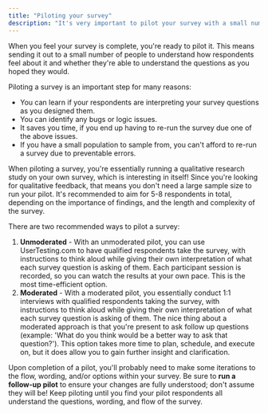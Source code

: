 ```yaml
---
title: "Piloting your survey"
description: "It's very important to pilot your survey with a small number of respondents. This page describes approaches to piloting your survey."
---
```


When you feel your survey is complete, you're ready to pilot it.  This means sending it out to a small number of people to understand how respondents feel about it and whether they're able to understand the questions as you hoped they would.

Piloting a survey is an important step for many reasons:

- You can learn if your respondents are interpreting your survey questions as you designed them.
- You can identify any bugs or logic issues.
- It saves you time, if you end up having to re-run the survey due one of the above issues.
- If you have a small population to sample from, you can't afford to re-run a survey due to preventable errors.

When piloting a survey, you're essentially running a qualitative research study on your own survey, which is interesting in itself! Since you're looking for qualitative feedback, that means you don't need a large sample size to run your pilot.  It's recommended to aim for 5-8 respondents in total, depending on the importance of findings, and the length and complexity of the survey.

There are two recommended ways to pilot a survey:

1. **Unmoderated** - With an unmoderated pilot, you can use UserTesting.com to have qualified respondents take the survey, with instructions to think aloud while giving their own interpretation of what each survey question is asking of them.  Each participant session is recorded, so you can watch the results at your own pace. This is the most time-efficient option.
1. **Moderated** - With a moderated pilot, you essentially conduct 1:1 interviews with qualified respondents taking the survey, with instructions to think aloud while giving their own interpretation of what each survey question is asking of them. The nice thing about a moderated approach is that you're present to ask follow up questions (example: 'What do you think would be a better way to ask that question?'). This option takes more time to plan, schedule, and execute on, but it does allow you to gain further insight and clarification.

Upon completion of a pilot, you'll probably need to make some iterations to the flow, wording, and/or options within your survey.  Be sure to **run a follow-up pilot** to ensure your changes are fully understood; don't assume they will be! Keep piloting until you find your pilot respondents all understand the questions, wording, and flow of the survey.
